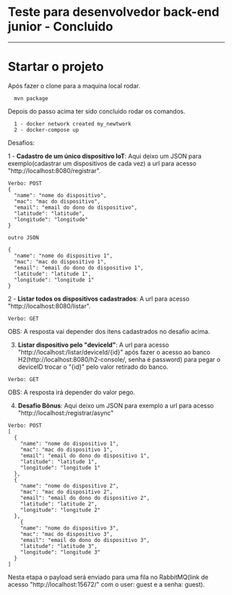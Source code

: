 #  Teste para desenvolvedor back-end junior - Concluido

---     

# Startar o projeto

Após fazer o clone para a maquina local rodar.

```
  mvn package 
```
Depois do passo acima ter sido concluido rodar os comandos.

```
  1 - docker network created my_newtwork
  2 - docker-compose up
```

Desafios:

1 - **Cadastro de um único dispositivo IoT**: Aqui deixo um JSON para exemplo(cadastrar um dispositivos de cada vez)
a url para acesso "http://localhost:8080/registrar".

```
Verbo: POST
{
  "name": "nome do dispositivo",
  "mac": "mac do dispositivo",
  "email": "email do dono do dispositivo",
  "latitude": "latitude",
  "longitude": "longitude"
}

outro JSON

{
  "name": "nome do dispositivo 1",
  "mac": "mac do dispositivo 1",
  "email": "email do dono do dispositivo 1",
  "latitude": "latitude 1",
  "longitude": "longitude 1"
}
```
2 - **Listar todos os dispositivos cadastrados**: A url para acesso "http://localhost:8080/listar".

```
Verbo: GET
```
OBS: A resposta vai depender dos itens cadastrados no desafio acima.

3. **Listar dispositivo pelo "deviceId"**: A url para acesso "http://localhost:/listar/deviceId/{id}"
após fazer o acesso ao banco H2(http://localhost:8080/h2-console/, senha é password) para pegar o deviceID trocar o "{id}" pelo valor retirado do banco.

```
Verbo: GET
```
OBS: A resposta irá depender do valor pego.

4. **Desafio Bônus**: Aqui deixo um JSON para exemplo a url para acesso "http://localhost:/registrar/async"

```
Verbo: POST
[
  {
    "name": "nome do dispositivo 1",
    "mac": "mac do dispositivo 1",
    "email": "email do dono do dispositivo 1",
    "latitude": "latitude 1",
    "longitude": "longitude 1"
  },
  {
    "name": "nome do dispositivo 2",
    "mac": "mac do dispositivo 2",
    "email": "email do dono do dispositivo 2",
    "latitude": "latitude 2",
    "longitude": "longitude 2"
  },
    {
    "name": "nome do dispositivo 3",
    "mac": "mac do dispositivo 3",
    "email": "email do dono do dispositivo 3",
    "latitude": "latitude 3",
    "longitude": "longitude 3"
  }
]
```
Nesta etapa o payload será enviado para uma fila no RabbitMQ(link de acesso "http://localhost:15672/" com o user: guest e a senha: guest).

